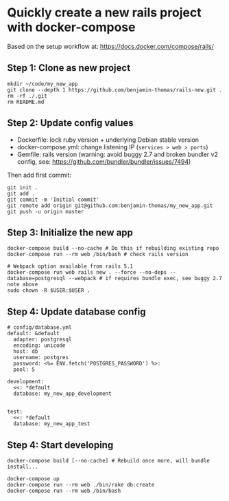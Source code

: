 # Quickly create a new rails project with docker-compose

Based on the setup workflow at: https://docs.docker.com/compose/rails/

## Step 1: Clone as new project

    mkdir ~/code/my_new_app
    git clone --depth 1 https://github.com/benjamin-thomas/rails-new.git .
    rm -rf ./.git
    rm README.md

## Step 2: Update config values

- Dockerfile: lock ruby version + underlying Debian stable version
- docker-compose.yml: change listening IP (`services > web > ports`)
- Gemfile: rails version (warning: avoid buggy 2.7 and broken bundler v2 config, see: https://github.com/bundler/bundler/issues/7494)

Then add first commit:

    git init .
    git add .
    git commit -m 'Initial commit'
    git remote add origin git@github.com:benjamin-thomas/my_new_app.git
    git push -u origin master

## Step 3: Initialize the new app

    docker-compose build --no-cache # Do this if rebuilding existing repo
    docker-compose run --rm web /bin/bash # check rails version

    # Webpack option available from rails 5.1
    docker-compose run web rails new . --force --no-deps --database=postgresql --webpack # if requires bundle exec, see buggy 2.7 note above
    sudo chown -R $USER:$USER .

## Step 4: Update database config

    # config/database.yml
    default: &default
      adapter: postgresql
      encoding: unicode
      host: db
      username: postgres
      password: <%= ENV.fetch('POSTGRES_PASSWORD') %>:
      pool: 5

    development:
      <<: *default
      database: my_new_app_development


    test:
      <<: *default
      database: my_new_app_test

## Step 4: Start developing

    docker-compose build [--no-cache] # Rebuild once more, will bundle install...

    docker-compose up
    docker-compose run --rm web ./bin/rake db:create
    docker-compose run --rm web /bin/bash
